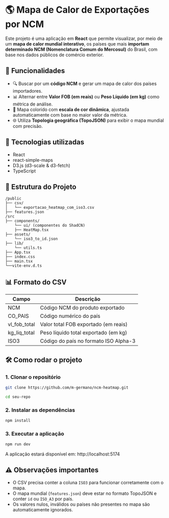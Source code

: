 # 🌎 Mapa de Calor de Exportações por NCM

Este projeto é uma aplicação em **React** que permite visualizar, por meio de um **mapa de calor mundial interativo**, os países que mais **importam determinado NCM (Nomenclatura Comum do Mercosul)** do Brasil, com base nos dados públicos de comércio exterior.

## 🚀 Funcionalidades

- 🔍 Buscar por um **código NCM** e gerar um mapa de calor dos países importadores.
- 📊 Alternar entre **Valor FOB (em reais)** ou **Peso Líquido (em kg)** como métrica de análise.
- 🎨 Mapa colorido com **escala de cor dinâmica**, ajustada automaticamente com base no maior valor da métrica.
- 🌐 Utiliza **Topologia geográfica (TopoJSON)** para exibir o mapa mundial com precisão.

## 🧠 Tecnologias utilizadas

- React
- react-simple-maps
- D3.js (d3-scale & d3-fetch)
- TypeScript

## 📁 Estrutura do Projeto

```
/public
├── csv/
│   └── exportacao_heatmap_com_iso3.csv
├── features.json
/src
├── components/
    └── ui/ (componentes do ShadCN)
    ├── HeatMap.tsx
├── assets/
    └── iso3_to_id.json
├── lib/
    └── utils.ts
├── App.tsx
├── index.css
├── main.tsx
└──vite-env.d.ts
```

## 📊 Formato do CSV

| Campo          | Descrição                                  |
|----------------|---------------------------------------------|
| NCM            | Código NCM do produto exportado             |
| CO_PAIS        | Código numérico do país                     |
| vl_fob_total   | Valor total FOB exportado (em reais)        |
| kg_liq_total   | Peso líquido total exportado (em kg)        |
| ISO3           | Código do país no formato ISO Alpha-3       |

## 🛠️ Como rodar o projeto

### 1. Clonar o repositório
```bash
git clone https://github.com/m-germano/ncm-heatmap.git
```
```bash
cd seu-repo
```
### 2. Instalar as dependências
```bash
npm install
```

### 3. Executar a aplicação
```bash
npm run dev
```

A aplicação estará disponível em: http://localhost:5174

## ⚠️ Observações importantes

- O CSV precisa conter a coluna `ISO3` para funcionar corretamente com o mapa.
- O mapa mundial (`features.json`) deve estar no formato TopoJSON e conter `id` ou `ISO_A3` por país.
- Os valores nulos, inválidos ou países não presentes no mapa são automaticamente ignorados.

